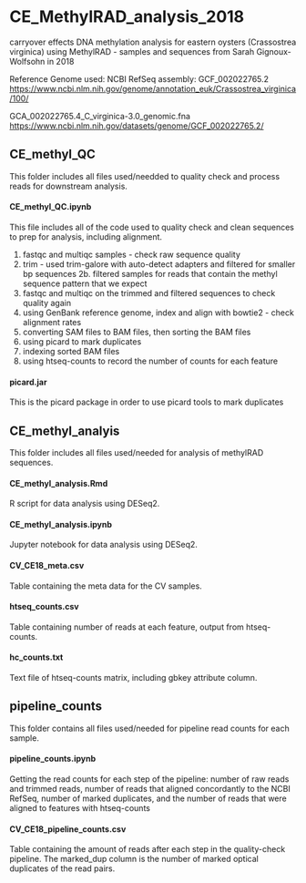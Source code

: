 # CE_MethylRAD_analysis_2018
carryover effects DNA methylation analysis for eastern oysters (Crassostrea virginica) using MethylRAD - samples and sequences from Sarah Gignoux-Wolfsohn in 2018

Reference Genome used: 
NCBI RefSeq assembly: GCF_002022765.2 https://www.ncbi.nlm.nih.gov/genome/annotation_euk/Crassostrea_virginica/100/

GCA_002022765.4_C_virginica-3.0_genomic.fna https://www.ncbi.nlm.nih.gov/datasets/genome/GCF_002022765.2/

## CE_methyl_QC
This folder includes all files used/needded to quality check and process reads for downstream analysis.

#### CE_methyl_QC.ipynb
This file includes all of the code used to quality check and clean sequences to prep for analysis, including alignment. 
1. fastqc and multiqc samples - check raw sequence quality
2. trim - used trim-galore with auto-detect adapters and filtered for smaller bp sequences
2b. filtered samples for reads that contain the methyl sequence pattern that we expect
3. fastqc and multiqc on the trimmed and filtered sequences to check quality again
4. using GenBank reference genome, index and align with bowtie2 - check alignment rates
5. converting SAM files to BAM files, then sorting the BAM files
6. using picard to mark duplicates
7. indexing sorted BAM files
8. using htseq-counts to record the number of counts for each feature 

#### picard.jar
This is the picard package in order to use picard tools to mark duplicates

## CE_methyl_analyis
This folder includes all files used/needed for analysis of methylRAD sequences.

#### CE_methyl_analysis.Rmd
R script for data analysis using DESeq2.

#### CE_methyl_analysis.ipynb
Jupyter notebook for data analysis using DESeq2.

#### CV_CE18_meta.csv
Table containing the meta data for the CV samples.

#### htseq_counts.csv
Table containing number of reads at each feature, output from htseq-counts.

#### hc_counts.txt
Text file of htseq-counts matrix, including gbkey attribute column.

## pipeline_counts
This folder contains all files used/needed for pipeline read counts for each sample.

#### pipeline_counts.ipynb
Getting the read counts for each step of the pipeline: number of raw reads and trimmed reads, number of reads that aligned concordantly to the NCBI RefSeq, number of marked duplicates, and the number of reads that were aligned to features with htseq-counts

#### CV_CE18_pipeline_counts.csv
Table containing the amount of reads after each step in the quality-check pipeline. The marked_dup column is the number of marked optical duplicates of the read pairs. 








